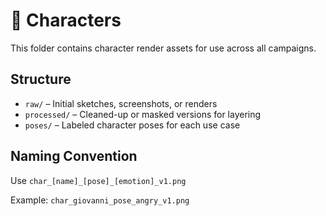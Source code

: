 # 📁 Characters

This folder contains character render assets for use across all campaigns.

## Structure

- `raw/` – Initial sketches, screenshots, or renders
- `processed/` – Cleaned-up or masked versions for layering
- `poses/` – Labeled character poses for each use case

## Naming Convention

Use `char_[name]_[pose]_[emotion]_v1.png`

Example:
`char_giovanni_pose_angry_v1.png`
